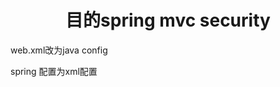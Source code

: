 <center><h1>目的spring mvc security</h1></center>
  <p>web.xml改为java config</p>
  <p>spring 配置为xml配置</p>
  
